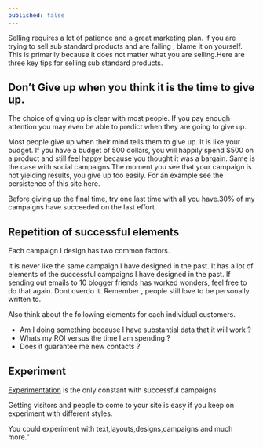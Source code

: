 ```yaml
---
published: false
---
```

Selling requires a lot of patience and a great marketing plan. If you are trying to sell sub standard products and are failing , blame it on yourself. This is primarily because it does not matter what you are selling.Here are three key tips for selling sub standard products.

Don’t Give up when you think it is the time to give up.
-------------------------------------------------------

The choice of giving up is clear with most people. If you pay enough attention you may even be able to predict when they are going to give up.

Most people give up when their mind tells them to give up. It is like your budget. If you have a budget of 500 dollars, you will happily spend $500 on a product and still feel happy because you thought it was a bargain. Same is the case with social campaigns.The moment you see that your campaign is not yielding results, you give up too easily. For an example see the persistence of this site here.

Before giving up the final time, try one last time with all you have.30% of my campaigns have succeeded on the last effort

Repetition of successful elements
---------------------------------

Each campaign I design has two common factors.

It is never like the same campaign I have designed in the past.
It has a lot of elements of the successful campaigns I have designed in the past.
If sending out emails to 10 blogger friends has worked wonders, feel free to do that again. Dont overdo it. Remember , people still love to be personally written to.

Also think about the following elements for each individual customers.

 - Am I doing something because I have substantial data that it will
   work ?
 - Whats my ROI versus the time I am spending ?
 - Does it guarantee me new contacts ?

Experiment
----------

[Experimentation](https://xkcd.com/507/) is the only constant with successful campaigns.

Getting visitors and people to come to your site is easy if you keep on experiment with different styles.

You could experiment with text,layouts,designs,campaigns and much more.”